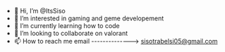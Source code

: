 - 👋 Hi, I’m @ItsSiso
- 👀 I’m interested in gaming and geme developement
- 🌱 I’m currently learning how to code
- 💞️ I’m looking to collaborate on valorant
- 📫 How to reach me email
--------------> sisotrabelsi05@gmail.com
<!---

